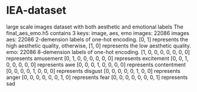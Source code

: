 # IEA-dataset
large scale images dataset with both aesthetic and emotional labels
The final_aes_emo.h5 contains 3 keys: image, aes, emo
images: 22086 images
aes: 22086 2-demension labels of one-hot encoding.
[0, 1] represents the high aesthetic quality, otherwise, [1, 0] represents the low aesthetic quality.
emo: 22086 8-demension labels of one-hot encoding.
[1, 0, 0, 0, 0, 0, 0, 0] represents amusement
[0, 1, 0, 0, 0, 0, 0, 0] represents excitement
[0, 0, 1, 0, 0, 0, 0, 0] represents awe
[0, 0, 0, 1, 0, 0, 0, 0] represents contentment
[0, 0, 0, 0, 1, 0, 0, 0] represents disgust
[0, 0, 0, 0, 0, 1, 0, 0] represents anger
[0, 0, 0, 0, 0, 0, 1, 0] represents fear
[0, 0, 0, 0, 0, 0, 0, 1] represents sad
